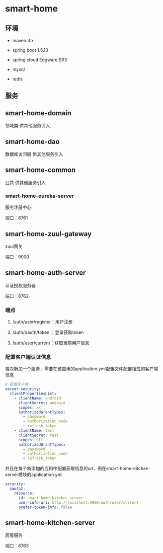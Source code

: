 # smart-home


## 环境
* maven 3.x
* spring boot 1.5.13
* spring cloud Edgware.SR3

* mysql
* redis



## 服务

## smart-home-domain
领域类 供其他服务引入

## smart-home-dao
数据库访问层  供其他服务引入


## smart-home-common
公共 供其他服务引入

### smart-home-eureka-server
服务注册中心

端口：8761

## smart-home-zuul-gateway

zuul网关

端口：9000

## smart-home-auth-server
认证授权服务器

端口：8762

### 端点

1. /auth/user/register：用户注册

2. /auth/oauth/token ：登录获取token

3. /auth/user/current：获取当前用户信息

### 配置客户端认证信息

每次新加一个服务，需要在该应用的application.yml配置文件配置相应的客户端信息
```yaml
# 配置客户端
server-security:
  clientPropertiesList:
    - clientName: android
      clientSecret: android
      scopes: xx
      authorizedGrantTypes:
        - password
        - authorization_code
        - refresh_token
    - clientName: test
      clientSecret: test
      scopes: all
      authorizedGrantTypes:
        - password
        - authorization_code
        - refresh_token
```

并且在每个新添加的应用中配置获取信息的url，例在smart-home-kitchen-server模块的application.yml
```yaml
security:
  oauth2:
    resource:
      id: smart-home-kitchen-server
      user-info-uri: http://localhost:9000/auth/user/current
      prefer-token-info: false
```

## smart-home-kitchen-server

厨房服务

端口：8763




